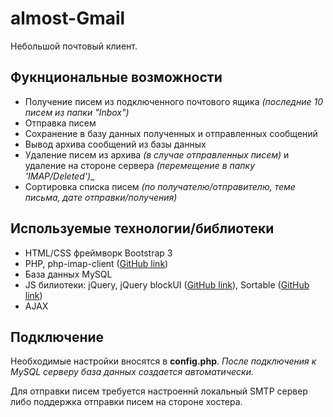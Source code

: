 # almost-Gmail
Небольшой почтовый клиент.

## Фукнциональные возможности
* Получение писем из подключенного почтового ящика _(последние 10 писем из папки "Inbox")_
* Отправка писем
* Сохранение в базу данных полученных и отправленных сообщений
* Вывод архива сообщений из базы данных
* Удаление писем из архива _(в случае отправленных писем)_ и удаление на стороне сервера _(перемещение в папку 'IMAP/Deleted')__
* Сортировка списка писем _(по получателю/отправителю, теме письма, дате отправки/получения)_

## Используемые технологии/библиотеки
* HTML/CSS фреймворк Bootstrap 3
* PHP,  php-imap-client ([GitHub link](https://github.com/SSilence/php-imap-client))
* База данных MySQL
* JS билиотеки: jQuery, jQuery blockUI ([GitHub link](https://github.com/malsup/blockui)), Sortable ([GitHub link](https://github.com/HubSpot/sortable))
* AJAX

## Подключение
Необходимые настройки вносятся в **config.php**. _После подключения к MySQL серверу база данных создается автоматически._

Для отправки писем требуется настроеннй локальный SMTP сервер либо поддержка отправки писем на стороне хостера.
